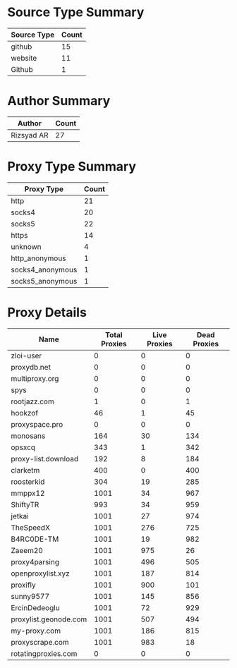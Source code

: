 # Source Type Summary

| Source Type | Count |
|-------------|-------|
| github | 15 |
| website | 11 |
| Github | 1 |


# Author Summary

| Author | Count |
|--------|-------|
| Rizsyad AR | 27 |


# Proxy Type Summary

| Proxy Type | Count |
|------------|-------|
| http | 21 |
| socks4 | 20 |
| socks5 | 22 |
| https | 14 |
| unknown | 4 |
| http_anonymous | 1 |
| socks4_anonymous | 1 |
| socks5_anonymous | 1 |


# Proxy Details

| Name | Total Proxies | Live Proxies | Dead Proxies |
|------|---------------|--------------|---------------|
| zloi-user | 0 | 0 | 0 |
| proxydb.net | 0 | 0 | 0 |
| multiproxy.org | 0 | 0 | 0 |
| spys | 0 | 0 | 0 |
| rootjazz.com | 1 | 0 | 1 |
| hookzof | 46 | 1 | 45 |
| proxyspace.pro | 0 | 0 | 0 |
| monosans | 164 | 30 | 134 |
| opsxcq | 343 | 1 | 342 |
| proxy-list.download | 192 | 8 | 184 |
| clarketm | 400 | 0 | 400 |
| roosterkid | 304 | 19 | 285 |
| mmppx12 | 1001 | 34 | 967 |
| ShiftyTR | 993 | 34 | 959 |
| jetkai | 1001 | 27 | 974 |
| TheSpeedX | 1001 | 276 | 725 |
| B4RC0DE-TM | 1001 | 19 | 982 |
| Zaeem20 | 1001 | 975 | 26 |
| proxy4parsing | 1001 | 496 | 505 |
| openproxylist.xyz | 1001 | 187 | 814 |
| proxifly | 1001 | 900 | 101 |
| sunny9577 | 1001 | 145 | 856 |
| ErcinDedeoglu | 1001 | 72 | 929 |
| proxylist.geonode.com | 1001 | 507 | 494 |
| my-proxy.com | 1001 | 186 | 815 |
| proxyscrape.com | 1001 | 983 | 18 |
| rotatingproxies.com | 0 | 0 | 0 |
